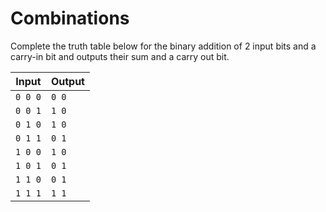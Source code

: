 # Combinations 

Complete the truth table below for the binary addition of 2 input bits and a carry-in bit and outputs their sum and a carry out bit. 

| Input   | Output |
| ------- | ------ |
| `0 0 0` | `0 0`  |
| `0 0 1` | `1 0`  |
| `0 1 0` | `1 0`  |
| `0 1 1` | `0 1`  |
| `1 0 0` | `1 0`  |
| `1 0 1` | `0 1`  |
| `1 1 0` | `0 1`  |
| `1 1 1` | `1 1`  |

